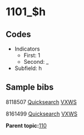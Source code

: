 # 1101\_$h

## Codes

-   Indicators
    -   First: 1
    -   Second: \_
-   Subfield: h

## Sample bibs

8118507 [Quicksearch](https://search.library.yale.edu/catalog/8118507) [VXWS](http://prodorbis.library.yale.edu:7014/vxws/GetHoldingsService?bibId=8118507)

8161499 [Quicksearch](https://search.library.yale.edu/catalog/8161499) [VXWS](http://prodorbis.library.yale.edu:7014/vxws/GetHoldingsService?bibId=8161499)

**Parent topic:**[110](../../tags/110/110.md)

